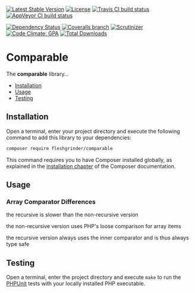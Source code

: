 [![Latest Stable Version](https://poser.pugx.org/fleshgrinder/comparable/v/stable)](https://packagist.org/packages/fleshgrinder/comparable)
[![License](https://poser.pugx.org/fleshgrinder/comparable/license)](https://packagist.org/packages/fleshgrinder/comparable)
[![Travis CI build status](https://img.shields.io/travis/Fleshgrinder/php-comparable.svg)](https://travis-ci.org/Fleshgrinder/php-comparable)
[![AppVeyor CI build status](https://ci.appveyor.com/api/projects/status/8n4orrc7t5eec1ev/branch/master?svg=true)](https://ci.appveyor.com/project/Fleshgrinder/php-comparable/branch/master)

[![Dependency Status](https://gemnasium.com/badges/github.com/Fleshgrinder/php-comparable.svg)](https://gemnasium.com/github.com/Fleshgrinder/php-comparable)
[![Coveralls branch](https://img.shields.io/coveralls/Fleshgrinder/php-comparable/master.svg)](https://coveralls.io/github/Fleshgrinder/php-comparable)
[![Scrutinizer](https://img.shields.io/scrutinizer/g/Fleshgrinder/php-comparable.svg)](https://scrutinizer-ci.com/g/Fleshgrinder/php-comparable/)
[![Code Climate: GPA](https://img.shields.io/codeclimate/github/Fleshgrinder/php-comparable.svg)](https://codeclimate.com/github/Fleshgrinder/php-comparable)
[![Total Downloads](https://poser.pugx.org/fleshgrinder/comparable/downloads)](https://packagist.org/packages/fleshgrinder/comparable)
# Comparable
The **comparable** library…

- [Installation](#installation)
- [Usage](#usage)
- [Testing](#testing)

## Installation
Open a terminal, enter your project directory and execute the following command
to add this library to your dependencies:

```bash
composer require fleshgrinder/comparable
```

This command requires you to have Composer installed globally, as explained in
the [installation chapter](https://getcomposer.org/doc/00-intro.md) of the
Composer documentation.

## Usage

### Array Comparator Differences
the recursive is slower than the non-recursive version

the non-recursive version uses PHP's loose comparison for array items

the recursive version always uses the inner comparator and is thus always type safe

## Testing
Open a terminal, enter the project directory and execute `make` to run the
[PHPUnit](https://phpunit.de/) tests with your locally installed PHP executable.

